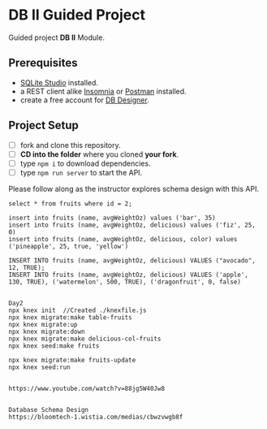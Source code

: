 # DB II Guided Project

Guided project **DB II** Module.

## Prerequisites

- [SQLite Studio](https://sqlitestudio.pl/index.rvt?act=download) installed.
- a REST client alike [Insomnia](https://insomnia.rest/download/) or [Postman](https://www.getpostman.com/downloads/) installed.
- create a free account for [DB Designer](https://dbdesigner.net).

## Project Setup

- [ ] fork and clone this repository.
- [ ] **CD into the folder** where you cloned **your fork**.
- [ ] type `npm i` to download dependencies.
- [ ] type `npm run server` to start the API.

Please follow along as the instructor explores schema design with this API.


```
select * from fruits where id = 2;

insert into fruits (name, avgWeightOz) values ('bar', 35)
insert into fruits (name, avgWeightOz, delicious) values ('fiz', 25, 0)
insert into fruits (name, avgWeightOz, delicious, color) values ('pineapple', 25, true, 'yellow')

INSERT INTO fruits (name, avgWeightOz, delicious) VALUES ("avocado", 12, TRUE);
INSERT INTO fruits (name, avgWeightOz, delicious) VALUES ('apple', 130, TRUE), ('watermelon', 500, TRUE), ('dragonfruit', 0, false)


Day2
npx knex init  //Created ./knexfile.js
npx knex migrate:make table-fruits
npx knex migrate:up 
npx knex migrate:down
npx knex migrate:make delicious-col-fruits
npx knex seed:make fruits

npx knex migrate:make fruits-update
npx knex seed:run


https://www.youtube.com/watch?v=88jg5W40Jw8


Database Schema Design 
https://bloomtech-1.wistia.com/medias/cbwzvwgb8f
```